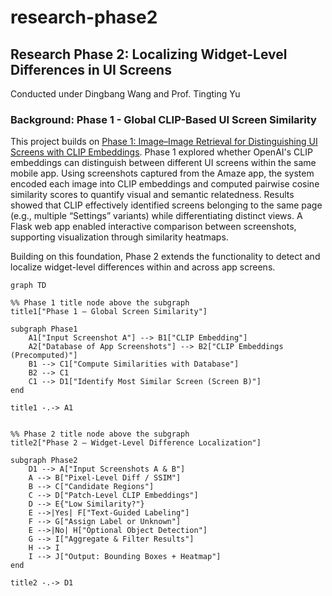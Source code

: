 # research-phase2

## Research Phase 2: Localizing Widget-Level Differences in UI Screens

Conducted under Dingbang Wang and Prof. Tingting Yu

### Background: Phase 1 - Global CLIP-Based UI Screen Similarity
This project builds on [Phase 1: Image–Image Retrieval for Distinguishing UI Screens with CLIP Embeddings](https://github.com/cooperfrank/research-phase1). Phase 1 explored whether OpenAI's CLIP embeddings can distinguish between different UI screens within the same mobile app. Using screenshots captured from the Amaze app, the system encoded each image into CLIP embeddings and computed pairwise cosine similarity scores to quantify visual and semantic relatedness. Results showed that CLIP effectively identified screens belonging to the same page (e.g., multiple “Settings” variants) while differentiating distinct views. A Flask web app enabled interactive comparison between screenshots, supporting visualization through similarity heatmaps.

Building on this foundation, Phase 2 extends the functionality to detect and localize widget-level differences within and across app screens.

```mermaid
graph TD

%% Phase 1 title node above the subgraph
title1["Phase 1 — Global Screen Similarity"]

subgraph Phase1
    A1["Input Screenshot A"] --> B1["CLIP Embedding"]
    A2["Database of App Screenshots"] --> B2["CLIP Embeddings (Precomputed)"]
    B1 --> C1["Compute Similarities with Database"]
    B2 --> C1
    C1 --> D1["Identify Most Similar Screen (Screen B)"]
end

title1 -.-> A1


%% Phase 2 title node above the subgraph
title2["Phase 2 — Widget-Level Difference Localization"]

subgraph Phase2
    D1 --> A["Input Screenshots A & B"]
    A --> B["Pixel-Level Diff / SSIM"]
    B --> C["Candidate Regions"]
    C --> D["Patch-Level CLIP Embeddings"]
    D --> E{"Low Similarity?"}
    E -->|Yes| F["Text-Guided Labeling"]
    F --> G["Assign Label or Unknown"]
    E -->|No| H["Optional Object Detection"]
    G --> I["Aggregate & Filter Results"]
    H --> I
    I --> J["Output: Bounding Boxes + Heatmap"]
end

title2 -.-> D1

```